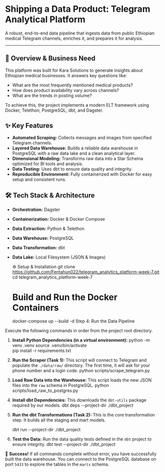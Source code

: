 # Shipping a Data Product: Telegram Analytical Platform

A robust, end-to-end data pipeline that ingests data from public Ethiopian medical Telegram channels, enriches it, and prepares it for analysis.

---

## 🚀 Overview & Business Need

This platform was built for Kara Solutions to generate insights about Ethiopian medical businesses. It answers key questions like:
- What are the most frequently mentioned medical products?
- How does product availability vary across channels?
- What are the trends in posting volume?

To achieve this, the project implements a modern ELT framework using Docker, Telethon, PostgreSQL, dbt, and Dagster.

## ✨ Key Features

- **Automated Scraping:** Collects messages and images from specified Telegram channels.
- **Layered Data Warehouse:** Builds a reliable data warehouse in PostgreSQL with a raw data lake and a clean analytical layer.
- **Dimensional Modeling:** Transforms raw data into a Star Schema optimized for BI tools and analysis.
- **Data Testing:** Uses dbt to ensure data quality and integrity.
- **Reproducible Environment:** Fully containerized with Docker for easy setup and consistent runs.

## 🛠️ Tech Stack & Architecture

- **Orchestration:** Dagster
- **Containerization:** Docker & Docker Compose
- **Data Extraction:** Python & Telethon
- **Data Warehouse:** PostgreSQL
- **Data Transformation:** dbt
- **Data Lake:** Local Filesystem (JSON & Images)


    ⚙️ Setup & Installation
  git clone https://github.com/Fentahun022/telegram_analytics_platform-week-7.git
 cd telegram_analytics_platform-week-7

  # Build and Run the Docker Containers
  docker-compose up --build -d
Step 4: Run the Data Pipeline

Execute the following commands in order from the project root directory.

1.  **Install Python Dependencies (in a virtual environment):**
    python -m venv .venv
    source .venv/bin/activate  
    pip install -r requirements.txt


2.  **Run the Scraper (Task 1):**
    This script will connect to Telegram and populate the `./data/raw/` directory. The first time, it will ask for your phone number and a login code.
    python scripts/scrape_telegram.py


3.  **Load Raw Data into the Warehouse:**
    This script loads the new JSON files into the `raw` schema in PostgreSQL.
    python scripts/load_raw_to_postgres.py
 

4.  **Install dbt Dependencies:**
    This downloads the `dbt-utils` package required by our models.
    dbt deps --project-dir ./dbt_project
 

5.  **Run the dbt Transformations (Task 2):**
    This is the core transformation step. It builds all the staging and mart models.
 
    dbt run --project-dir ./dbt_project


6.  **Test the Data:**
    Run the data quality tests defined in the `dbt` project to ensure integrity.
    dbt test --project-dir ./dbt_project


🎉 **Success!** If all commands complete without error, you have successfully built the data warehouse. You can connect to the PostgreSQL database on port `5433` to explore the tables in the `marts` schema.

